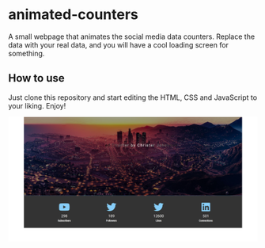 # animated-counters

A small webpage that animates the social media data counters. Replace the data with your real data, and you will have a cool loading screen for something.

## How to use

Just clone this repository and start editing the HTML, CSS and JavaScript to your liking.
Enjoy!

![Screenshot of webpage](img/animated_counter.png)
